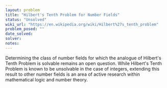 ```yaml
---
layout: problem
title: "Hilbert's Tenth Problem for Number Fields"
status: "Unsolved"
wiki_url: "https://en.wikipedia.org/wiki/Hilbert%27s_tenth_problem"
problem_posed: ""
date_solved:
solver:
notes:
---
```

Determining the class of number fields for which the analogue of Hilbert's Tenth Problem is solvable remains an open question. While Hilbert's Tenth Problem is known to be unsolvable in the case of integers, extending this result to other number fields is an area of active research within mathematical logic and number theory.